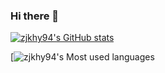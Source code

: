 ### Hi there 👋


[![zjkhy94's GitHub stats](https://github-readme-stats.vercel.app/api?username=zjkhy94)](https://github.com/anuraghazra/github-readme-stats)


[![zjkhy94's Most used languages](https://github-readme-stats.vercel.app/api/top-langs/?username=zjkhy94&layout=compact&hide_border=true&langs_count=10)
